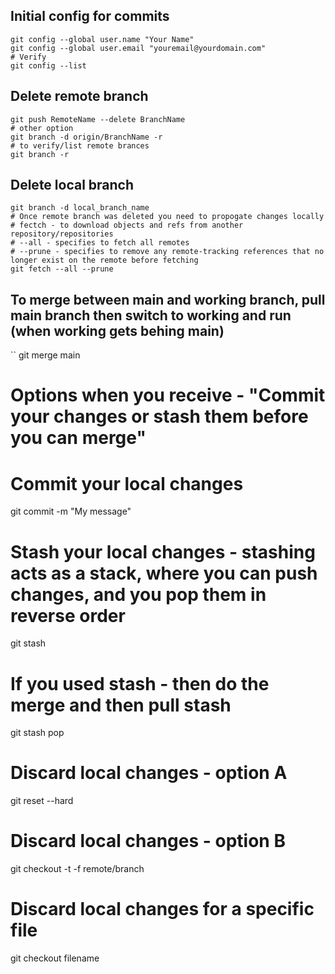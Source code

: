 ## Initial config for commits
```
git config --global user.name "Your Name"
git config --global user.email "youremail@yourdomain.com"
# Verify
git config --list
```
## Delete remote branch
```
git push RemoteName --delete BranchName
# other option
git branch -d origin/BranchName -r
# to verify/list remote brances
git branch -r
```

## Delete local branch
```
git branch -d local_branch_name
# Once remote branch was deleted you need to propogate changes locally
# fectch - to download objects and refs from another repository/repositories
# --all - specifies to fetch all remotes
# --prune - specifies to remove any remote-tracking references that no longer exist on the remote before fetching
git fetch --all --prune
```

## To merge between main and working branch, pull main branch then switch to working and run (when working gets behing main)
``
git merge main

# Options when you receive - "Commit your changes or stash them before you can merge"
# Commit your local changes
git commit -m "My message"
# Stash your local changes - stashing acts as a stack, where you can push changes, and you pop them in reverse order
git stash
# If you used stash - then do the merge and then pull stash
git stash pop
# Discard local changes - option A
git reset --hard
# Discard local changes - option B
git checkout -t -f remote/branch
# Discard local changes for a specific file
git checkout filename
```
